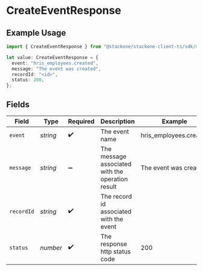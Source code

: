 # CreateEventResponse

## Example Usage

```typescript
import { CreateEventResponse } from "@stackone/stackone-client-ts/sdk/models/shared";

let value: CreateEventResponse = {
  event: "hris_employees.created",
  message: "The event was created",
  recordId: "<id>",
  status: 200,
};
```

## Fields

| Field                                            | Type                                             | Required                                         | Description                                      | Example                                          |
| ------------------------------------------------ | ------------------------------------------------ | ------------------------------------------------ | ------------------------------------------------ | ------------------------------------------------ |
| `event`                                          | *string*                                         | :heavy_check_mark:                               | The event name                                   | hris_employees.created                           |
| `message`                                        | *string*                                         | :heavy_minus_sign:                               | The message associated with the operation result | The event was created                            |
| `recordId`                                       | *string*                                         | :heavy_check_mark:                               | The record id associated with the event          |                                                  |
| `status`                                         | *number*                                         | :heavy_check_mark:                               | The response http status code                    | 200                                              |